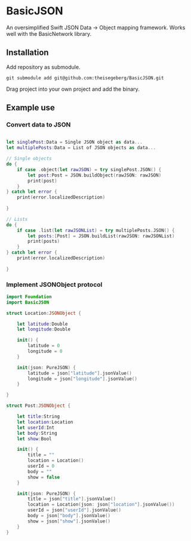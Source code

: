 # BasicJSON

An oversimplified Swift JSON Data -> Object mapping framework. Works well with the BasicNetwork library.

## Installation

Add repository as submodule.
```
git submodule add git@github.com:theisegeberg/BasicJSON.git
```
Drag project into your own project and add the binary.

## Example use

### Convert data to JSON
```Swift

let singlePost:Data = Single JSON object as data...
let multiplePosts:Data = List of JSON objects as data...

// Single objects
do {
    if case .object(let rawJSON) = try singlePost.JSON() {
        let post:Post = JSON.buildObject(rawJSON: rawJSON)
        print(post)
    }
} catch let error {
    print(error.localizedDescription)
    
}

// Lists
do {
    if case .list(let rawJSONList) = try multiplePosts.JSON() {
        let posts:[Post] = JSON.buildList(rawJSON: rawJSONList)
        print(posts)
    }
} catch let error {
    print(error.localizedDescription)
    
}
```

### Implement JSONObject protocol
```Swift
import Foundation
import BasicJSON

struct Location:JSONObject {

    let latitude:Double
    let longitude:Double

    init() {
        latitude = 0
        longitude = 0
    }

    init(json: PureJSON) {
        latitude = json["latitude"].jsonValue()
        longitude = json["longitude"].jsonValue()
    }

}

struct Post:JSONObject {

    let title:String
    let location:Location
    let userId:Int
    let body:String
    let show:Bool

    init() {
        title = ""
        location = Location()
        userId = 0
        body = ""
        show = false
    }

    init(json: PureJSON) {
        title = json["title"].jsonValue()
        location = Location(json: json["location"].jsonValue())
        userId = json["userId"].jsonValue()
        body = json["body"].jsonValue()
        show = json["show"].jsonValue()
    }
}
```
